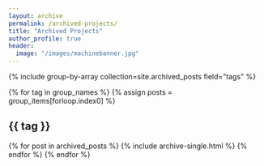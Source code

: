 ```yaml
---
layout: archive
permalink: /archived-projects/
title: "Archived Projects"
author_profile: true
header:
  image: "/images/machinebanner.jpg"
---
```

{% include group-by-array collection=site.archived_posts field="tags" %}

{% for tag in group_names %}
  {% assign posts = group_items[forloop.index0] %}
  <h2 id="{{ tag | slugify }}" class="archive__subtitle">{{ tag }}</h2>
  {% for post in archived_posts %}
    {% include archive-single.html %}
  {% endfor %}
{% endfor %}
